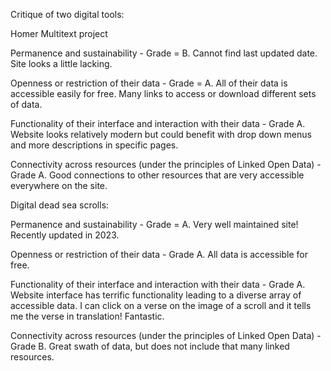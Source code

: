 
Critique of two digital tools:

Homer Multitext project 

Permanence and sustainability - Grade = B. Cannot find last updated date. Site looks a little lacking.

Openness or restriction of their data - Grade = A. All of their data is accessible easily for free. Many links to access or download different sets of data.

Functionality of their interface and interaction with their data - Grade A. Website looks relatively modern but could benefit with drop down menus and more descriptions in specific pages.

Connectivity across resources (under the principles of Linked Open Data) - Grade A. Good connections to other resources that are very accessible everywhere on the site.



Digital dead sea scrolls:

Permanence and sustainability - Grade = A. Very well maintained site! Recently updated in 2023. 

Openness or restriction of their data - Grade A. All data is accessible for free.

Functionality of their interface and interaction with their data - Grade A. Website interface has terrific functionality leading to a diverse array of accessible data. I can click on a verse on the image of a scroll and it tells me the verse in translation! Fantastic.

Connectivity across resources (under the principles of Linked Open Data) - Grade B. Great swath of data, but does not include that many linked resources.
